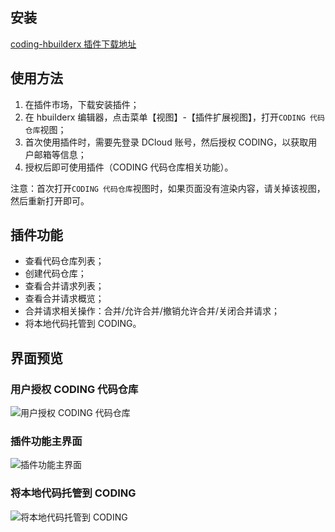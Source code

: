 ## 安装

[coding-hbuilderx 插件下载地址](https://ext.dcloud.net.cn/plugin?name=coding-hbuilderx)

## 使用方法
1. 在插件市场，下载安装插件；
2. 在 hbuilderx 编辑器，点击菜单【视图】-【插件扩展视图】，打开`CODING 代码仓库`视图；
3. 首次使用插件时，需要先登录 DCloud 账号，然后授权 CODING，以获取用户邮箱等信息；
4. 授权后即可使用插件（CODING 代码仓库相关功能）。

注意：首次打开`CODING 代码仓库`视图时，如果页面没有渲染内容，请关掉该视图，然后重新打开即可。

## 插件功能
- 查看代码仓库列表；
- 创建代码仓库；
- 查看合并请求列表；
- 查看合并请求概览；
- 合并请求相关操作：合并/允许合并/撤销允许合并/关闭合并请求；
- 将本地代码托管到 CODING。

## 界面预览
### 用户授权 CODING 代码仓库
![用户授权 CODING 代码仓库](https://codingcorp.coding.net/p/mo-test/d/statics/git/raw/master/2.png)

### 插件功能主界面
![插件功能主界面](https://codingcorp.coding.net/p/mo-test/d/statics/git/raw/master/5.png)

### 将本地代码托管到 CODING
![将本地代码托管到 CODING](https://codingcorp.coding.net/p/mo-test/d/statics/git/raw/master/7.png)
